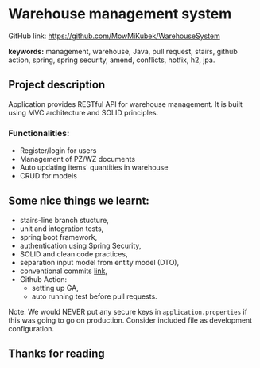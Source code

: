 # Warehouse management system

GitHub link: https://github.com/MowMiKubek/WarehouseSystem

**keywords:** management, warehouse, Java, pull request, stairs, github action, spring, spring security, amend, conflicts, hotfix, h2, jpa.

## Project description
Application provides RESTful API for warehouse management. It is built using MVC architecture and SOLID principles.

### Functionalities: 
- Register/login for users
- Management of PZ/WZ documents
- Auto updating items' quantities in warehouse
- CRUD for models

## Some nice things we learnt:
- stairs-line branch stucture,
- unit and integration tests,
- spring boot framework,
- authentication using Spring Security,
- SOLID and clean code practices,
- separation input model from entity model (DTO),
- conventional commits [link](https://www.conventionalcommits.org/),
- Github Action:
    - setting up GA,
    - auto running test before pull requests.

Note: We would NEVER put any secure keys in `application.properties` if this was going to go on production. Consider included file as development configuration.

## Thanks for reading
